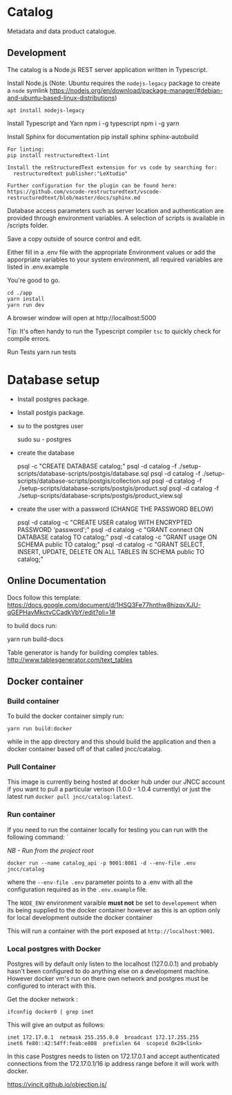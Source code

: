 # Catalog
Metadata and data product catalogue.

## Development

The catalog is a Node.js REST server application written in Typescript.

Install Node.js (Note: Ubuntu requires the `nodejs-legacy` package to create a `node` symlink
https://nodejs.org/en/download/package-manager/#debian-and-ubuntu-based-linux-distributions)

    apt install nodejs-legacy

Install Typescript and Yarn
    npm i -g typescript
    npm i -g yarn

Install Sphinx for documentation
    pip install sphinx sphinx-autobuild

    For linting:
    pip install restructuredtext-lint

    Install the reStructuredText extension for vs code by searching for:
      restructuredtext publisher:"LeXtudio"

    Further configuration for the plugin can be found here:
    https://github.com/vscode-restructuredtext/vscode-restructuredtext/blob/master/docs/sphinx.md

Database access parameters such as server location and authentication are provided through environment variables. A selection of scripts is available in /scripts folder.

Save a copy outside of source control and edit.

Either fill in a .env file with the appropriate Environment values or add the apporpriate variables to your system environment, all required variables are listed in .env.example

You're good to go.

    cd ./app
    yarn install
    yarn run dev

A browser window will open at http://localhost:5000

Tip: It's often handy to run the Typescript compiler `tsc` to quickly check for compile errors.

Run Tests
    yarn run tests

# Database setup

* Install postgres package.
* Install postgis package.

* su to the postgres user

    sudo su - postgres

* create the database

    psql -c "CREATE DATABASE catalog;"
    psql -d catalog -f ./setup-scripts/database-scripts/postgis/database.sql 
    psql -d catalog -f ./setup-scripts/database-scripts/postgis/collection.sql 
    psql -d catalog -f ./setup-scripts/database-scripts/postgis/product.sql 
    psql -d catalog -f ./setup-scripts/database-scripts/postgis/product_view.sql 

* create the user with a password (CHANGE THE PASSWORD BELOW)

    psql -d catalog -c "CREATE USER catalog WITH ENCRYPTED PASSWORD 'password';"
    psql -d catalog -c "GRANT connect ON DATABASE catalog TO catalog;"
    psql -d catalog -c "GRANT usage ON SCHEMA public TO catalog;"
    psql -d catalog -c "GRANT SELECT, INSERT, UPDATE, DELETE ON ALL TABLES IN SCHEMA public TO catalog;"


## Online Documentation

Docs follow this template:
https://docs.google.com/document/d/1HSQ3Fe77hnthw8hizqvXJU-qGEPHavMkctvCCadkVbY/edit?pli=1#

to build docs run: 

yarn run build-docs

Table generator is handy for building complex tables.
http://www.tablesgenerator.com/text_tables

## Docker container

### Build container

To build the docker container simply run: 

    yarn run build:docker

while in the app directory and this should build the application and then a docker container based off of that called jncc/catalog. 

### Pull Container

This image is currently being hosted at docker hub under our JNCC account if you want to pull a particular verison (1.0.0 - 1.0.4 currently) or just the latest run `docker pull jncc/catalog:latest`.

### Run container

If you need to run the container locally for testing you can run with the following command: `

*NB - Run from the project root*

    docker run --name catalog_api -p 9001:8081 -d --env-file .env jncc/catalog 

where the `--env-file .env` parameter points to a .env with all the configuration required as in the `.env.example` file. 

The `NODE_ENV` environment varaible **must not** be set to `developement` when its being supplied to the docker container however as this is an option only for local development outside the docker container

This will run a container with the port exposed at `http://localhost:9001`.

### Local postgres with Docker

Postgres will by default only listen to the localhost (127.0.0.1) and probably hasn't been configured to do anything else on a development machine. However docker vm's run on there own network and postgres must be configured to interact with this.

Get the docker network :

    ifconfig docker0 | grep inet

This will give an output as follows: 

    inet 172.17.0.1  netmask 255.255.0.0  broadcast 172.17.255.255
    inet6 fe80::42:54ff:feab:e808  prefixlen 64  scopeid 0x20<link>

In this case Postgres needs to listen on 172.17.0.1 and accept authenticated connections from the 172.17.0.1/16 ip address range before it will work with docker.




https://vincit.github.io/objection.js/
